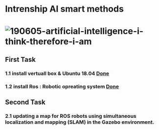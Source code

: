 # Intrenship AI smart methods 
# ![190605-artificial-intelligence-i-think-therefore-i-am](https://user-images.githubusercontent.com/86845134/124774223-4f88c400-df46-11eb-9517-6fd6b2d73348.jpg)

## First Task 
### 1.1  install vertuall box & Ubuntu 18.04 [Done ](https://github.com/FaiyKhalid/AI-smart-Methods-/blob/main/1.1%20virtualBox%20%24%20ubuntu%2018.04.md)
### 1.2  install Ros : Robotic opreating system [Done ](https://github.com/FaiyKhalid/AI-smart-Methods-/blob/main/1.2%20install%20Ros%20:%20robotic%20operating%20system.md)

## Second Task 
### 2.1 updating a map for ROS robots using simultaneous localization and mapping (SLAM) in the Gazebo environment.
